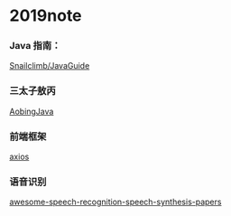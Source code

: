 # 2019note

### Java 指南：
[Snailclimb/JavaGuide](https://github.com/Snailclimb/JavaGuide)

### 三太子敖丙
[AobingJava](https://github.com/AobingJava/JavaFamily)

### 前端框架
[axios](https://github.com/axios/axios)


### 语音识别
[awesome-speech-recognition-speech-synthesis-papers](https://github.com/tramphero/awesome-speech-recognition-speech-synthesis-papers)
